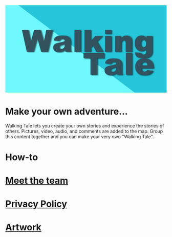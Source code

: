 <img src="images\feature1.PNG" alt="hi" class="inline"/>

# Make your own adventure...

Walking Tale lets you create your own stories and experience the stories of others. Pictures, video, audio, and comments are added to the map. Group this content together and you can make your very own "Walking Tale". 


# How-to

# [Meet the team](team.md)

# [Privacy Policy](privacy_policy.md)

# [Artwork](art.md)
